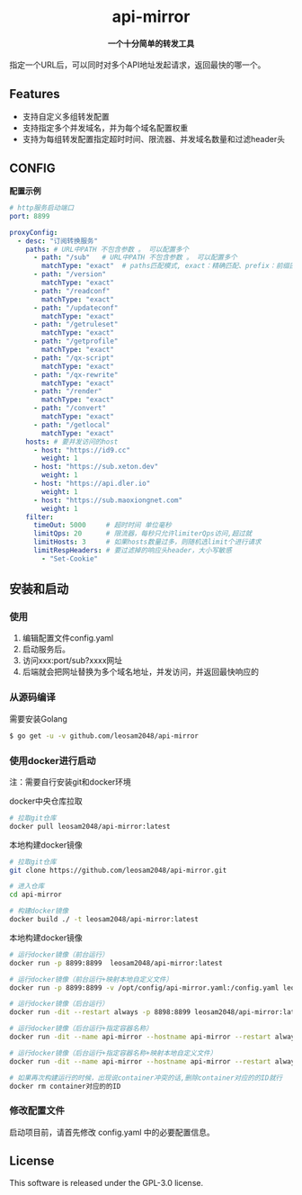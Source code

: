 <h1 align="center">
  <br>api-mirror<br>
</h1>

<h4 align="center">一个十分简单的转发工具</h4>

指定一个URL后，可以同时对多个API地址发起请求，返回最快的哪一个。

## Features

- 支持自定义多组转发配置
- 支持指定多个并发域名，并为每个域名配置权重
- 支持为每组转发配置指定超时时间、限流器、并发域名数量和过滤header头

## CONFIG

**配置示例**

~~~yaml
# http服务启动端口
port: 8899

proxyConfig:
  - desc: "订阅转换服务"
    paths: # URL中PATH 不包含参数 。 可以配置多个
      - path: "/sub"   # URL中PATH 不包含参数 。 可以配置多个
        matchType: "exact"  # paths匹配模式, exact：精确匹配、prefix：前缀匹配、regexp：正则匹配
      - path: "/version"
        matchType: "exact"
      - path: "/readconf"
        matchType: "exact"
      - path: "/updateconf"
        matchType: "exact"
      - path: "/getruleset"
        matchType: "exact"
      - path: "/getprofile"
        matchType: "exact"
      - path: "/qx-script"
        matchType: "exact"
      - path: "/qx-rewrite"
        matchType: "exact"
      - path: "/render"
        matchType: "exact"
      - path: "/convert"
        matchType: "exact"
      - path: "/getlocal"
        matchType: "exact"
    hosts: # 要并发访问的host
      - host: "https://id9.cc"
        weight: 1
      - host: "https://sub.xeton.dev"
        weight: 1
      - host: "https://api.dler.io"
        weight: 1
      - host: "https://sub.maoxiongnet.com"
        weight: 1
    filter:
      timeOut: 5000     # 超时时间 单位毫秒
      limitQps: 20      # 限流器，每秒只允许limiterQps访问,超过就
      limitHosts: 3     # 如果hosts数量过多，则随机选limit个进行请求
      limitRespHeaders: # 要过滤掉的响应头header，大小写敏感
        - "Set-Cookie"
~~~

## 安装和启动

### 使用

1. 编辑配置文件config.yaml
2. 启动服务后。
3. 访问xxx:port/sub?xxxx网址
4. 后端就会把网址替换为多个域名地址，并发访问，并返回最快响应的

### 从源码编译

需要安装Golang

```sh
$ go get -u -v github.com/leosam2048/api-mirror
```

### 使用docker进行启动

注：需要自行安装git和docker环境

docker中央仓库拉取

~~~sh
# 拉取git仓库
docker pull leosam2048/api-mirror:latest
~~~

本地构建docker镜像

~~~sh
# 拉取git仓库
git clone https://github.com/leosam2048/api-mirror.git

# 进入仓库
cd api-mirror

# 构建docker镜像
docker build ./ -t leosam2048/api-mirror:latest
~~~

本地构建docker镜像

~~~sh
# 运行docker镜像（前台运行）
docker run -p 8899:8899  leosam2048/api-mirror:latest

# 运行docker镜像（前台运行+映射本地自定义文件）
docker run -p 8899:8899 -v /opt/config/api-mirror.yaml:/config.yaml leosam2048/api-mirror:latest

# 运行docker镜像（后台运行）
docker run -dit --restart always -p 8898:8899 leosam2048/api-mirror:latest

# 运行docker镜像（后台运行+指定容器名称）
docker run -dit --name api-mirror --hostname api-mirror --restart always -p 8899:8899 leosam2048/api-mirror:latest

# 运行docker镜像（后台运行+指定容器名称+映射本地自定义文件）
docker run -dit --name api-mirror --hostname api-mirror --restart always -p 8899:8899 -v /opt/config/api-mirror.yaml:/config.yaml  leosam2048/api-mirror:latest

# 如果再次构建运行的时候，出现说container冲突的话,删除container对应的的ID就行
docker rm container对应的的ID
~~~

### 修改配置文件

启动项目前，请首先修改 config.yaml 中的必要配置信息。

## License

This software is released under the GPL-3.0 license.


